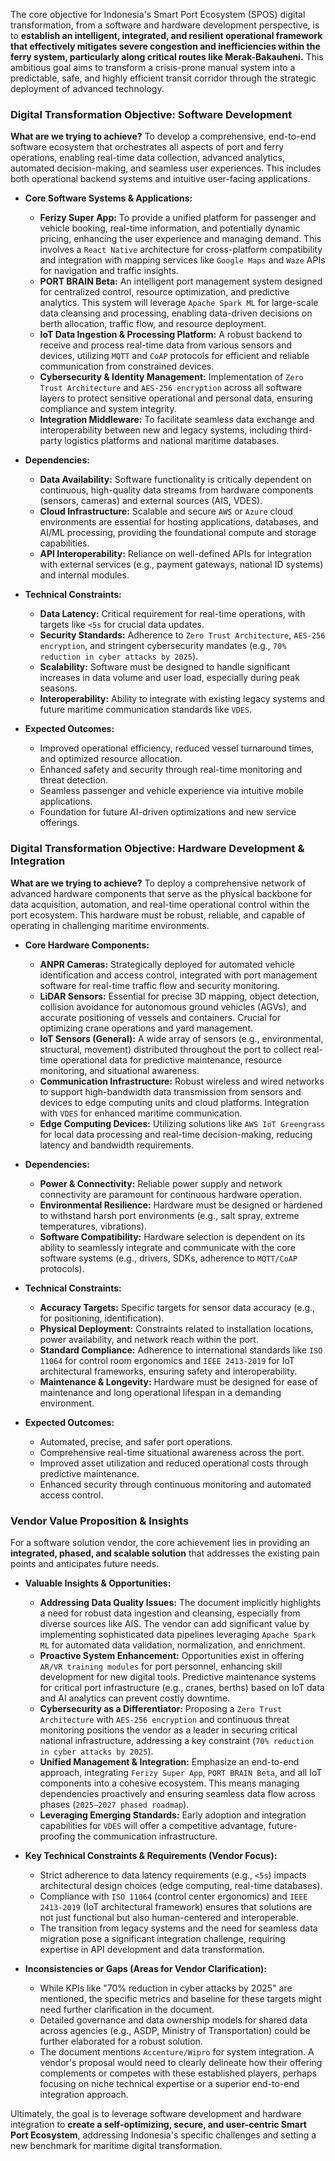 The core objective for Indonesia's Smart Port Ecosystem (SPOS) digital transformation, from a software and hardware development perspective, is to **establish an intelligent, integrated, and resilient operational framework that effectively mitigates severe congestion and inefficiencies within the ferry system, particularly along critical routes like Merak-Bakauheni.** This ambitious goal aims to transform a crisis-prone manual system into a predictable, safe, and highly efficient transit corridor through the strategic deployment of advanced technology.

### **Digital Transformation Objective: Software Development**

**What are we trying to achieve?**
To develop a comprehensive, end-to-end software ecosystem that orchestrates all aspects of port and ferry operations, enabling real-time data collection, advanced analytics, automated decision-making, and seamless user experiences. This includes both operational backend systems and intuitive user-facing applications.

* **Core Software Systems & Applications:**
    * **Ferizy Super App:** To provide a unified platform for passenger and vehicle booking, real-time information, and potentially dynamic pricing, enhancing the user experience and managing demand. This involves a `React Native` architecture for cross-platform compatibility and integration with mapping services like `Google Maps` and `Waze` APIs for navigation and traffic insights.
    * **PORT BRAIN Beta:** An intelligent port management system designed for centralized control, resource optimization, and predictive analytics. This system will leverage `Apache Spark ML` for large-scale data cleansing and processing, enabling data-driven decisions on berth allocation, traffic flow, and resource deployment.
    * **IoT Data Ingestion & Processing Platform:** A robust backend to receive and process real-time data from various sensors and devices, utilizing `MQTT` and `CoAP` protocols for efficient and reliable communication from constrained devices.
    * **Cybersecurity & Identity Management:** Implementation of `Zero Trust Architecture` and `AES-256 encryption` across all software layers to protect sensitive operational and personal data, ensuring compliance and system integrity.
    * **Integration Middleware:** To facilitate seamless data exchange and interoperability between new and legacy systems, including third-party logistics platforms and national maritime databases.

* **Dependencies:**
    * **Data Availability:** Software functionality is critically dependent on continuous, high-quality data streams from hardware components (sensors, cameras) and external sources (AIS, VDES).
    * **Cloud Infrastructure:** Scalable and secure `AWS` or `Azure` cloud environments are essential for hosting applications, databases, and AI/ML processing, providing the foundational compute and storage capabilities.
    * **API Interoperability:** Reliance on well-defined APIs for integration with external services (e.g., payment gateways, national ID systems) and internal modules.

* **Technical Constraints:**
    * **Data Latency:** Critical requirement for real-time operations, with targets like `<5s` for crucial data updates.
    * **Security Standards:** Adherence to `Zero Trust Architecture`, `AES-256 encryption`, and stringent cybersecurity mandates (e.g., `70% reduction in cyber attacks by 2025`).
    * **Scalability:** Software must be designed to handle significant increases in data volume and user load, especially during peak seasons.
    * **Interoperability:** Ability to integrate with existing legacy systems and future maritime communication standards like `VDES`.

* **Expected Outcomes:**
    * Improved operational efficiency, reduced vessel turnaround times, and optimized resource allocation.
    * Enhanced safety and security through real-time monitoring and threat detection.
    * Seamless passenger and vehicle experience via intuitive mobile applications.
    * Foundation for future AI-driven optimizations and new service offerings.

### **Digital Transformation Objective: Hardware Development & Integration**

**What are we trying to achieve?**
To deploy a comprehensive network of advanced hardware components that serve as the physical backbone for data acquisition, automation, and real-time operational control within the port ecosystem. This hardware must be robust, reliable, and capable of operating in challenging maritime environments.

* **Core Hardware Components:**
    * **ANPR Cameras:** Strategically deployed for automated vehicle identification and access control, integrated with port management software for real-time traffic flow and security monitoring.
    * **LiDAR Sensors:** Essential for precise 3D mapping, object detection, collision avoidance for autonomous ground vehicles (AGVs), and accurate positioning of vessels and containers. Crucial for optimizing crane operations and yard management.
    * **IoT Sensors (General):** A wide array of sensors (e.g., environmental, structural, movement) distributed throughout the port to collect real-time operational data for predictive maintenance, resource monitoring, and situational awareness.
    * **Communication Infrastructure:** Robust wireless and wired networks to support high-bandwidth data transmission from sensors and devices to edge computing units and cloud platforms. Integration with `VDES` for enhanced maritime communication.
    * **Edge Computing Devices:** Utilizing solutions like `AWS IoT Greengrass` for local data processing and real-time decision-making, reducing latency and bandwidth requirements.

* **Dependencies:**
    * **Power & Connectivity:** Reliable power supply and network connectivity are paramount for continuous hardware operation.
    * **Environmental Resilience:** Hardware must be designed or hardened to withstand harsh port environments (e.g., salt spray, extreme temperatures, vibrations).
    * **Software Compatibility:** Hardware selection is dependent on its ability to seamlessly integrate and communicate with the core software systems (e.g., drivers, SDKs, adherence to `MQTT/CoAP` protocols).

* **Technical Constraints:**
    * **Accuracy Targets:** Specific targets for sensor data accuracy (e.g., for positioning, identification).
    * **Physical Deployment:** Constraints related to installation locations, power availability, and network reach within the port.
    * **Standard Compliance:** Adherence to international standards like `ISO 11064` for control room ergonomics and `IEEE 2413-2019` for IoT architectural frameworks, ensuring safety and interoperability.
    * **Maintenance & Longevity:** Hardware must be designed for ease of maintenance and long operational lifespan in a demanding environment.

* **Expected Outcomes:**
    * Automated, precise, and safer port operations.
    * Comprehensive real-time situational awareness across the port.
    * Improved asset utilization and reduced operational costs through predictive maintenance.
    * Enhanced security through continuous monitoring and automated access control.

### **Vendor Value Proposition & Insights**

For a software solution vendor, the core achievement lies in providing an **integrated, phased, and scalable solution** that addresses the existing pain points and anticipates future needs.

* **Valuable Insights & Opportunities:**
    * **Addressing Data Quality Issues:** The document implicitly highlights a need for robust data ingestion and cleansing, especially from diverse sources like AIS. The vendor can add significant value by implementing sophisticated data pipelines leveraging `Apache Spark ML` for automated data validation, normalization, and enrichment.
    * **Proactive System Enhancement:** Opportunities exist in offering `AR/VR training modules` for port personnel, enhancing skill development for new digital tools. Predictive maintenance systems for critical port infrastructure (e.g., cranes, berths) based on IoT data and AI analytics can prevent costly downtime.
    * **Cybersecurity as a Differentiator:** Proposing a `Zero Trust Architecture` with `AES-256 encryption` and continuous threat monitoring positions the vendor as a leader in securing critical national infrastructure, addressing a key constraint (`70% reduction in cyber attacks by 2025`).
    * **Unified Management & Integration:** Emphasize an end-to-end approach, integrating `Ferizy Super App`, `PORT BRAIN Beta`, and all IoT components into a cohesive ecosystem. This means managing dependencies proactively and ensuring seamless data flow across phases (`2025–2027 phased roadmap`).
    * **Leveraging Emerging Standards:** Early adoption and integration capabilities for `VDES` will offer a competitive advantage, future-proofing the communication infrastructure.

* **Key Technical Constraints & Requirements (Vendor Focus):**
    * Strict adherence to data latency requirements (e.g., `<5s`) impacts architectural design choices (edge computing, real-time databases).
    * Compliance with `ISO 11064` (control center ergonomics) and `IEEE 2413-2019` (IoT architectural framework) ensures that solutions are not just functional but also human-centered and interoperable.
    * The transition from legacy systems and the need for seamless data migration pose a significant integration challenge, requiring expertise in API development and data transformation.

* **Inconsistencies or Gaps (Areas for Vendor Clarification):**
    * While KPIs like "70% reduction in cyber attacks by 2025" are mentioned, the specific metrics and baseline for these targets might need further clarification in the document.
    * Detailed governance and data ownership models for shared data across agencies (e.g., ASDP, Ministry of Transportation) could be further elaborated for a robust solution.
    * The document mentions `Accenture/Wipro` for system integration. A vendor's proposal would need to clearly delineate how their offering complements or competes with these established players, perhaps focusing on niche technical expertise or a superior end-to-end integration approach.

Ultimately, the goal is to leverage software development and hardware integration to **create a self-optimizing, secure, and user-centric Smart Port Ecosystem**, addressing Indonesia's specific challenges and setting a new benchmark for maritime digital transformation.